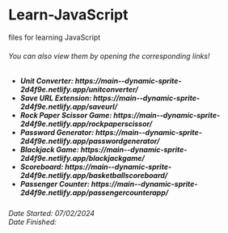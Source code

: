 # Learn-JavaScript
files for learning JavaScript

<h6>You can also view them by opening the corresponding links! </h6>
<h5>
  <ul>
    <li>Unit Converter: https://main--dynamic-sprite-2d4f9e.netlify.app/unitconverter/</li>
    <li>Save URL Extension: https://main--dynamic-sprite-2d4f9e.netlify.app/saveurl/</li>
    <li>Rock Paper Scissor Game: https://main--dynamic-sprite-2d4f9e.netlify.app/rockpaperscissor/</li>
    <li>Password Generator: https://main--dynamic-sprite-2d4f9e.netlify.app/passwordgenerator/</li>
    <li>Blackjack Game: https://main--dynamic-sprite-2d4f9e.netlify.app/blackjackgame/</li>
    <li>Scoreboard: https://main--dynamic-sprite-2d4f9e.netlify.app/basketballscoreboard/</li>
    <li>Passenger Counter: https://main--dynamic-sprite-2d4f9e.netlify.app/passengercounterapp/</li>
    

  </ul>
</h5>



<h6> Date Started: 07/02/2024 <br>
Date Finished: </h6>
